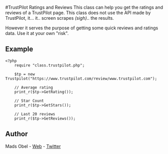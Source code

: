 #TrustPilot Ratings and Reviews
This class can help you get the ratings and reviews of a TrustPilot page.
This class does not use the API made by TrustPilot, it... it.. screen scrapes *(sigh)*.. the results.

However it serves the purpose of getting some quick reviews and ratings data. Use it at your own "risk".

## Example
```
<?php
	require "class.trustpilot.php";

	$tp = new Trustpilot("https://www.trustpilot.com/review/www.trustpilot.com");

	// Average rating
	print_r($tp->GetRating());

	// Star Count
	print_r($tp->GetStars());

	// Last 20 reviews
	print_r($tp->GetReviews());
```

## Author
Mads Obel - [Web](http://madsobel.com) - [Twitter](https://twitter.com/madsobel)